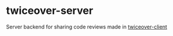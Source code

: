 # twiceover-server
Server backend for sharing code reviews made in [twiceover-client](https://github.com/Coldarn/twiceover-client)
